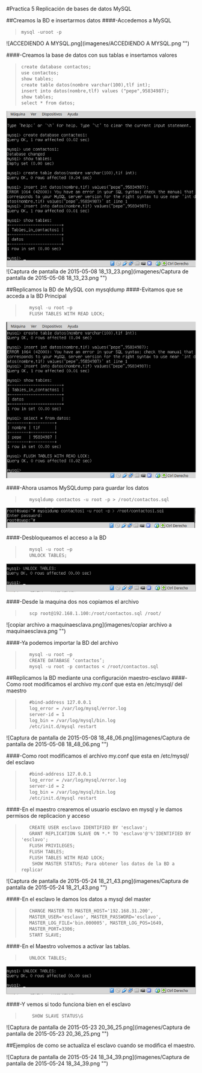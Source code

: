 ﻿#Practica 5 Replicación de bases de datos MySQL

##Creamos la BD e insertarmos datos
####-Accedemos a MySQL
>     mysql -uroot -p
![ACCEDIENDO A MYSQL.png](imagenes/ACCEDIENDO A MYSQL.png "")

####-Creamos la base de datos con sus tablas e insertamos valores
>     create database contactos;
>     use contactos;
>     show tables;
>     create table datos(nombre varchar(100),tlf int);
>     insert into datos(nombre,tlf) values ("pepe",95834987);
>     show tables;
>     select * from datos;
![CREACIONBD.png](imagenes/CREACIONBD.png "")
![Captura de pantalla de 2015-05-08 18_13_23.png](imagenes/Captura de pantalla de 2015-05-08 18_13_23.png "")

##Replicamos la BD de MySQL con mysqldump
####-Evitamos que se acceda a la BD Principal

>        mysql -u root –p
>        FLUSH TABLES WITH READ LOCK;
![bloqueo.png](imagenes/bloqueo.png "")

####-Ahora usamos MySQLdump para guardar los datos
>        mysqldump contactos -u root -p > /root/contactos.sql
![mysqldump.png](imagenes/mysqldump.png "")

####-Desbloqueamos el acceso a la BD 
>        mysql -u root –p
>        UNLOCK TABLES;
![desbloqueo.png](imagenes/desbloqueo.png "")

####-Desde la maquina dos nos copiamos el archivo

>        scp root@192.168.1.100:/root/contactos.sql /root/
![copiar archivo a maquinaesclava.png](imagenes/copiar archivo a maquinaesclava.png "")

####-Ya podemos importar la BD del archivo
>        mysql -u root –p
>        CREATE DATABASE ‘contactos’;
>        mysql -u root -p contactos < /root/contactos.sql


##Replicamos la BD mediante una configuración maestro-esclavo
####-Como root modificamos el archivo my.conf que esta en /etc/mysql/ del maestro

>        #bind-address 127.0.0.1
>        log_error = /var/log/mysql/error.log
>        server-id = 1
>        log_bin = /var/log/mysql/bin.log
>        /etc/init.d/mysql restart
![Captura de pantalla de 2015-05-08 18_48_06.png](imagenes/Captura de pantalla de 2015-05-08 18_48_06.png "")

####-Como root modificamos el archivo my.conf que esta en /etc/mysql/ del esclavo
>        #bind-address 127.0.0.1
>        log_error = /var/log/mysql/error.log
>        server-id = 2
>        log_bin = /var/log/mysql/bin.log
>        /etc/init.d/mysql restart


####-En el maestro crearemos el usuario esclavo en mysql y le damos permisos  de replicacion y acceso
>        CREATE USER esclavo IDENTIFIED BY 'esclavo';
>        GRANT REPLICATION SLAVE ON *.* TO 'esclavo'@'%'IDENTIFIED BY 'esclavo';
>        FLUSH PRIVILEGES;
>        FLUSH TABLES;
>        FLUSH TABLES WITH READ LOCK;
>         SHOW MASTER STATUS; Para obtener los datos de la BD a replicar
![Captura de pantalla de 2015-05-24 18_21_43.png](imagenes/Captura de pantalla de 2015-05-24 18_21_43.png "")

####-En el esclavo le damos los datos a mysql del master
>        CHANGE MASTER TO MASTER_HOST='192.168.31.200',
>        MASTER_USER='esclavo', MASTER_PASSWORD='esclavo',
>        MASTER_LOG_FILE='bin.000005', MASTER_LOG_POS=1649,
>        MASTER_PORT=3306;
>        START SLAVE;

####-En el Maestro volvemos a activar las tablas.

>        UNLOCK TABLES;
![desbloqueo.png](imagenes/desbloqueo.png "")

####-Y vemos si todo funciona bien en el esclavo
>         SHOW SLAVE STATUS\G 
![Captura de pantalla de 2015-05-23 20_36_25.png](imagenes/Captura de pantalla de 2015-05-23 20_36_25.png "")

##Ejemplos de como se actualiza el esclavo cuando se modifica el maestro.

![Captura de pantalla de 2015-05-24 18_34_39.png](imagenes/Captura de pantalla de 2015-05-24 18_34_39.png "")

